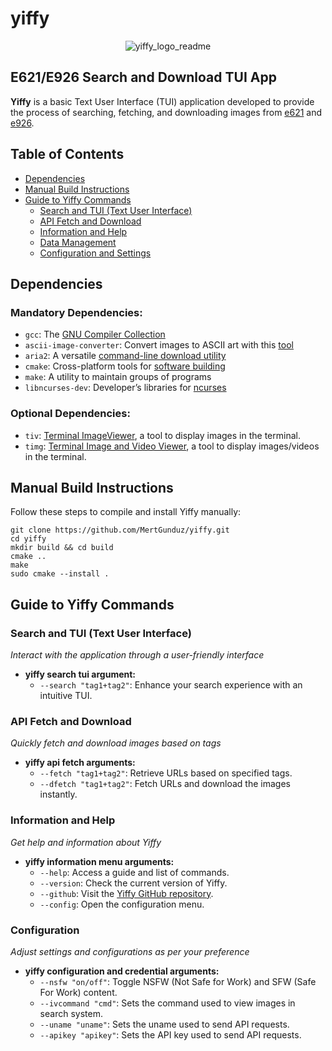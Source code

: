 # yiffy

<div align="center">

![yiffy_logo_readme](https://github.com/MertGunduz/yiffy/assets/65850970/a9aad8c0-0b7e-4087-acd3-89c382d2ebf4)

</div>

## E621/E926 Search and Download TUI App

**Yiffy** is a basic Text User Interface (TUI) application developed to provide the process of searching, fetching, and downloading images from [e621](https://e621.net/) and [e926](https://e926.net/).

## Table of Contents
- [Dependencies](#dependencies)
- [Manual Build Instructions](#manual-build-instructions)
- [Guide to Yiffy Commands](#guide-to-yiffy-commands)
  - [Search and TUI (Text User Interface)](#search-and-tui-text-user-interface)
  - [API Fetch and Download](#api-fetch-and-download)
  - [Information and Help](#information-and-help)
  - [Data Management](#data-management)
  - [Configuration and Settings](#configuration-and-settings)

## Dependencies

### Mandatory Dependencies:
- `gcc`: The [GNU Compiler Collection](https://gcc.gnu.org/)
- `ascii-image-converter`: Convert images to ASCII art with this [tool](https://github.com/TheZoraiz/ascii-image-converter)
- `aria2`: A versatile [command-line download utility](https://aria2.github.io/)
- `cmake`: Cross-platform tools for [software building](https://cmake.org/)
- `make`: A utility to maintain groups of programs
- `libncurses-dev`: Developer’s libraries for [ncurses](https://invisible-island.net/ncurses/ncurses.html)

### Optional Dependencies:
- `tiv`: [Terminal ImageViewer](https://github.com/stefanhaustein/TerminalImageViewer), a tool to display images in the terminal.
- `timg`: [Terminal Image and Video Viewer](https://github.com/hzeller/timg), a tool to display images/videos in the terminal.

## Manual Build Instructions

Follow these steps to compile and install Yiffy manually:

```text
git clone https://github.com/MertGunduz/yiffy.git
cd yiffy
mkdir build && cd build
cmake ..
make
sudo cmake --install .
```

## Guide to Yiffy Commands

### Search and TUI (Text User Interface)
*Interact with the application through a user-friendly interface*
- **yiffy search tui argument:** 
  - `--search "tag1+tag2"`: Enhance your search experience with an intuitive TUI.

### API Fetch and Download
*Quickly fetch and download images based on tags*
- **yiffy api fetch arguments:** 
  - `--fetch "tag1+tag2"`: Retrieve URLs based on specified tags.
  - `--dfetch "tag1+tag2"`: Fetch URLs and download the images instantly.

### Information and Help
*Get help and information about Yiffy*
- **yiffy information menu arguments:** 
  - `--help`: Access a guide and list of commands.
  - `--version`: Check the current version of Yiffy.
  - `--github`: Visit the [Yiffy GitHub repository](https://github.com/MertGunduz/yiffy).
  - `--config`: Open the configuration menu.

### Configuration
*Adjust settings and configurations as per your preference*
- **yiffy configuration and credential arguments:** 
  - `--nsfw "on/off"`: Toggle NSFW (Not Safe for Work) and SFW (Safe For Work) content.
  - `--ivcommand "cmd"`: Sets the command used to view images in search system.
  - `--uname "uname"`: Sets the uname used to send API requests.
  - `--apikey "apikey"`: Sets the API key used to send API requests. 
